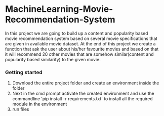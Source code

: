 # MachineLearning-Movie-Recommendation-System
In this project we are going to build up a content and popularity based movie recommendation system based on several movie specifications that are given in available movie dataset. At the end of this project we create a function that ask the user about his/her favourite movies and based on that it will recommend 20 other movies that are somehow similar(content and popularity based similarity) to the given movie. 
### Getting started
1. Download the entire project folder and create an environment inside the folder
2. Next in the cmd prompt activate the created environment and use the commandline 'pip install -r requirements.txt' to install all the required module in the environment
3. run files
